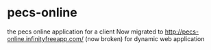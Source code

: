 # pecs-online
the pecs online application for a client
Now migrated to http://pecs-online.infinityfreeapp.com/ (now broken)
for dynamic web application
